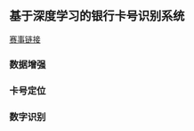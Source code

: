 ## 基于深度学习的银行卡号识别系统
[赛事链接](http://www.cnsoftbei.com/bencandy.php?fid=155&aid=1691)

### 数据增强

### 卡号定位

### 数字识别
